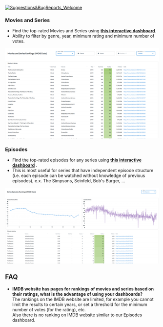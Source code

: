 [![Suggestions&BugReports_Welcome](https://img.shields.io/badge/Suggestions-BugReports-blue)](https://github.com/vvaezian/IMDB-Ratings/issues)

### Movies and Series
- Find the top-rated Movies and Series using **[this interactive dashboard](http://metabase.intellimenta.com/public/dashboard/eae564a4-d9a3-46b1-9cd4-1f95ab5b1b18)**.
- Ability to filter by genre, year, minimum rating and minimum number of votes.

<img src="Files/dash1.png" width="800">

### Episodes
- Find the top-rated episodes for any series using **[this interactive dashboard](http://metabase.intellimenta.com/public/dashboard/bb812d83-7cef-404e-8e14-87e1552cbe7c)** .
- This is most useful for series that have independent episode structure (i.e. each episode can be watched without knowledge of previous episodes), e.x. The Simpsons, Seinfeld, Bob's Burger, ...

<img src="Files/dash21.png" width="800">

## FAQ
- **IMDB website has pages for rankings of movies and series based on their ratings, what is the advantage of using your dashboards?**  
The rankings on the IMDB website are limited, for example you cannot limit the results to certain years, or set a threshold for the minimum number of votes (for the rating), etc.  
Also there is no ranking on IMDB website similar to our Episodes dashboard.
